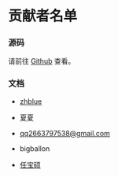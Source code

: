 # 贡献者名单

### 源码

请前往 [Github](https://github.com/zhblue/hustoj/graphs/contributors) 查看。

### 文档

+ [zhblue](https://www.hustoj.com/)

+ 夏夏

+ qq2663797538@gmail.com

+ bigballon

+ [任宝硕](https://www.baoshuo.ren/)

